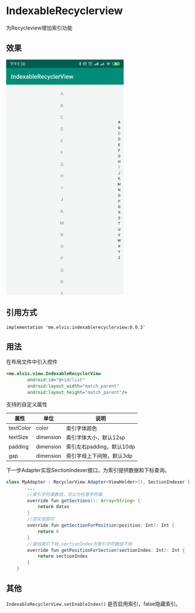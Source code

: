 # IndexableRecyclerview
为Recycleview增加索引功能
## 效果
<img src="sample.gif" width="320px"/>

## 引用方式

```
implementation 'me.elvis:indexablerecyclerview:0.0.3'
```

## 用法

在布局文件中引入控件

```xml
<me.elvis.view.IndexableRecyclerView
        android:id="@+id/list"
        android:layout_width="match_parent"
        android:layout_height="match_parent"/>
```
支持的自定义属性

| 属性      | 单位      | 说明                      |
| --------- | --------- | ------------------------- |
| textColor | color     | 索引字体颜色              |
| textSize  | dimension | 索引字体大小，默认12sp    |
| padding   | dimension | 索引左右padding，默认10dp |
| gap       | dimension | 索引字母上下间隙，默认3dp |

下一步Adapter实现SectionIndexer接口，为索引提供数据和下标查询。

```java
class MyAdapter : RecyclerView.Adapter<ViewHolder>(), SectionIndexer {
        ...
        //索引字符串数组，可以为任意字符串
        override fun getSections(): Array<String> {
            return datas
        }
        //空实现即可
        override fun getSectionForPosition(position: Int): Int {
            return 0
        }
        //查找索引下标,sectionIndex为索引字符数组下标
        override fun getPositionForSection(sectionIndex: Int): Int {
            return sectionIndex
        }
    }
```
## 其他

`IndexableRecyclerView.setEnableIndex()` 是否启用索引，false隐藏索引。